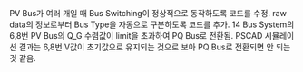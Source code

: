 PV Bus가 여러 개일 때 Bus Switching이 정상적으로 동작하도록 코드를 수정.
raw data의 정보로부터 Bus Type을 자동으로 구분하도록 코드를 추가.
14 Bus System의 6,8번 PV Bus의 Q_G 수렴값이 limit을 초과하여 PQ Bus로 전환됨.
PSCAD 시뮬레이션 결과는 6,8번 V값이 초기값으로 유지되는 것으로 보아 PQ Bus로 전환되면 안 되는 것 같음.

